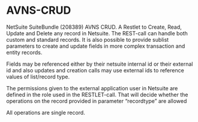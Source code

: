 # AVNS-CRUD
NetSuite SuiteBundle (208389) AVNS CRUD. 
A Restlet to Create, Read, Update and Delete any record in Netsuite. 
The REST-call can handle both custom and standard records.
It is also possible to provide sublist parameters to create and update fields in more complex transaction and entity records.

Fields may be referenced either by their netsuite internal id or their external id and also
updates and creation calls may use external ids to reference values of list/record type.

The permissions given to the external application user in Netsuite are defined in the role
used in the RESTLET-call. That will decide whether the operations on the record provided in
parameter “recordtype” are allowed

All operations are single record.
